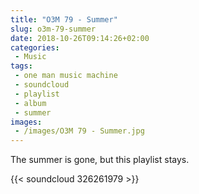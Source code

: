```yaml
---
title: "O3M 79 - Summer"
slug: o3m-79-summer
date: 2018-10-26T09:14:26+02:00
categories:
 - Music
tags:
 - one man music machine
 - soundcloud
 - playlist
 - album
 - summer
images:
 - /images/O3M 79 - Summer.jpg
---
```


The summer is gone, but this playlist stays.

{{< soundcloud 326261979 >}}